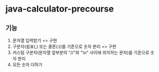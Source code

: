 # java-calculator-precourse

## 기능
1. 문자열 입력받기 => 구현
2. 구분자(쉼표(,) 또는 콜론(:))를 기준으로 숫자 분리 => 구현
3. 커스텀 구분자(문자열 앞부분의 "//"와 "\n" 사이에 위치하는 문자)를 기준으로 숫자 분리
4. 모든 숫자 더하기
